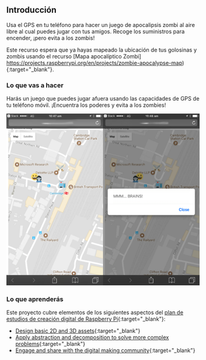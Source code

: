 ## Introducción

Usa el GPS en tu teléfono para hacer un juego de apocalipsis zombi al aire libre al cual puedes jugar con tus amigos. Recoge los suministros para encender, ¡pero evita a los zombis!


Este recurso espera que ya hayas mapeado la ubicación de tus golosinas y zombis usando el recurso [Mapa apocalíptico Zombi] https://projects.raspberrypi.org/en/projects/zombie-apocalypse-map){:target="_blank"}.



### Lo que vas a hacer

Harás un juego que puedes jugar afuera usando las capacidades de GPS de tu teléfono móvil. ¡Encuentra los poderes y evita a los zombies!

![Juego de ejemplo](images/example-game.png)

### Lo que aprenderás 

Este proyecto cubre elementos de los siguientes aspectos del [plan de estudios de creación digital de Raspberry Pi](http://rpf.io/curriculum){:target="_blank"}:

+ [Design basic 2D and 3D assets](https://curriculum.raspberrypi.org/design/creator/){:target="_blank"}
+ [Apply abstraction and decomposition to solve more complex problems](https://curriculum.raspberrypi.org/programming/developer/){:target="_blank"}
+ [Engage and share with the digital making community](https://curriculum.raspberrypi.org/community-and-sharing/creator/){:target="_blank"}
